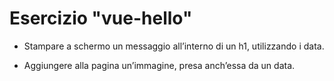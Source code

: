 # Esercizio "vue-hello"

- Stampare a schermo un messaggio all’interno di un h1, utilizzando i data.

- Aggiungere alla pagina un’immagine, presa anch’essa da un data.